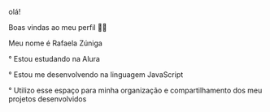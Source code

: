 olá!

Boas vindas ao meu perfil 💙💙

Meu nome é Rafaela Zúniga

° Estou estudando na Alura

° Estou me desenvolvendo na linguagem JavaScript

° Utilizo esse espaço para minha organização e compartilhamento dos meu projetos desenvolvidos

<!--

**zuuniga/zuuniga** is a ✨ _special_ ✨ repository because its `README.md` (this file) appears on your GitHub profile.

Here are some ideas to get you started:

- 🔭 I’m currently working on ...
- 🌱 I’m currently learning ...
- 👯 I’m looking to collaborate on ...
- 🤔 I’m looking for help with ...
- 💬 Ask me about ...
- 📫 How to reach me: ...
- 😄 Pronouns: ...
- ⚡ Fun fact: ...
-->

